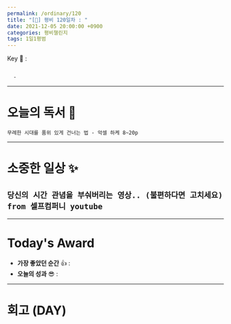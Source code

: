 ```yaml
---
permalink: /ordinary/120
title: "[🙏] 평비 120일차 : "
date: 2021-12-05 20:00:00 +0900
categories: 평비챌린지
tags: 1일1평범
---
```

Key 🔑 :
```

  - 
```

---
# 오늘의 독서 📕
`무례한 시대를 품위 있게 건너는 법 - 악셀 하케 8~20p`  


---
# 소중한 일상 ✨
`당신의 시간 관념을 부숴버리는 영상.. (불편하다면 고치세요) from 셀프컴퍼니 youtube`  
- 

---
# Today's Award
- **가장 좋았던 순간** 👍 : 
- **오늘의 성과** 😎 : 

---
# 회고 (DAY)
